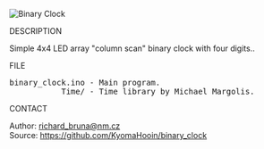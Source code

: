 ![Binary Clock](https://github.com/KyomaHooin/binary_clock/raw/master/binary_clock_screen.jpg "screenshot")

DESCRIPTION

Simple 4x4 LED array "column scan" binary clock with four digits..

FILE

<pre>
binary_clock.ino - Main program.
           Time/ - Time library by Michael Margolis.
</pre>

CONTACT

Author: richard_bruna@nm.cz<br>
Source: https://github.com/KyomaHooin/binary_clock

